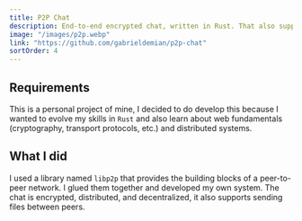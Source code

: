 ```yaml
---
title: P2P Chat
description: End-to-end encrypted chat, written in Rust. That also supports file transport.
image: "/images/p2p.webp"
link: "https://github.com/gabrieldemian/p2p-chat"
sortOrder: 4
---
```


## Requirements
This is a personal project of mine, I decided to do develop this because I wanted to evolve my skills in `Rust` and also learn about web fundamentals (cryptography, transport protocols, etc.) and distributed systems.

## What I did
I used a library named `libp2p` that provides the building blocks of a peer-to-peer network. I glued them together and developed my own system. The chat is encrypted, distributed, and decentralized, it also supports sending files between peers.
